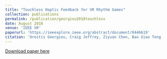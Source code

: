 ```yaml
---
title: "Touchless Haptic Feedback for VR Rhythm Games"
collection: publications
permalink: /publication/georgiou2018touchless
date: August 2018
venue: 'IEEE VR'
paperurl: 'https://ieeexplore.ieee.org/abstract/document/8446619'
citation: 'Orestis Georgiou, Craig Jeffrey, Ziyuan Chen, Bao Xiao Tong, Shing Hei Chan, Boyin Yang, Adam Harwood, Tom Carter, "Touchless Haptic Feedback for VR Rhythm Games," 2018 IEEE Conference on Virtual Reality and 3D User Interfaces (VR), Tuebingen/Reutlingen, Germany, 2018, pp. 553-554, doi: 10.1109/VR.2018.8446619.'
---
```


[Download paper here](http://boyiny.github.io/files/georgiou2018touchless.pdf)
